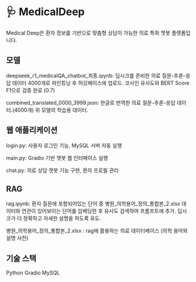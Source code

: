 # 🩺 MedicalDeep
Medical Deep은 환자 정보를 기반으로 맞춤형 상담이 가능한 의료 특화 챗봇 플랫폼입니다.

## 모델
deepseek_r1_medicalQA_chatbot_최종.ipynb: 딥시크를 준비한 의료 질문-추론-응답 데이터 4000개로 파인튜닝 후 허깅페이스에 업로드. 코사인 유사도와 BERT Score F1으로 검증 완료 (0.7)

combined_translated_0000_3999.json: 한글로 번역한 의료 질문-추론-응답 데이터.(4000개) 위 모델의 학습용 데이터.

## 웹 애플리케이션
login.py: 사용자 로그인 기능, MySQL 서버 자동 실행

main.py: Gradio 기반 챗봇 웹 인터페이스 실행

chat.py: 의료 상담 챗봇 기능 구현, 환자 프로필 관리

## RAG
rag.ipynb: 환자 질문에 포함되어있는 단어 중 병원_의학용어_정의_통합본_2.xlsx 데이터와 연관이 있어보이는 단어를 임베딩한 후 유사도 검색하여 프롬프트에 추가. 딥시크가 더 정확하고 자세한 설명을 하도록 유도.

병원_의학용어_정의_통합본_2.xlsx : rag에 활용하는 의료 데이터베이스 (의학 용어와 설명 사전)

## 기술 스택
Python
Gradio
MySQL

